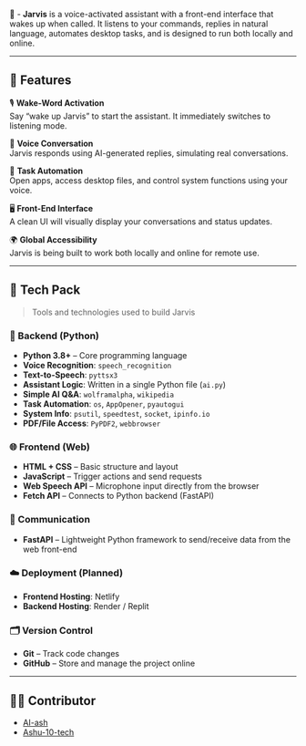 🤖 - **Jarvis** is a voice-activated assistant with a front-end interface that wakes up when called. It listens to your commands, replies in natural language, automates desktop tasks, and is designed to run both locally and online.

---

## 🚀 Features

🎙️ **Wake-Word Activation**  
Say “wake up Jarvis” to start the assistant. It immediately switches to listening mode.

💬 **Voice Conversation**  
Jarvis responds using AI-generated replies, simulating real conversations.

📁 **Task Automation**  
Open apps, access desktop files, and control system functions using your voice.

🖥️ **Front-End Interface**  
A clean UI will visually display your conversations and status updates.

🌍 **Global Accessibility**  
Jarvis is being built to work both locally and online for remote use.

---

## 🧰 Tech Pack 

> Tools and technologies used to build Jarvis

### 🧠 Backend (Python)

- **Python 3.8+** – Core programming language
- **Voice Recognition**: `speech_recognition` 
- **Text-to-Speech**: `pyttsx3`
- **Assistant Logic**: Written in a single Python file (`ai.py`)
- **Simple AI Q&A**: `wolframalpha`, `wikipedia`
- **Task Automation**: `os`, `AppOpener`, `pyautogui`
- **System Info**: `psutil`, `speedtest`, `socket`, `ipinfo.io`
- **PDF/File Access**: `PyPDF2`, `webbrowser`

### 🌐 Frontend (Web)

- **HTML + CSS** – Basic structure and layout
- **JavaScript** – Trigger actions and send requests
- **Web Speech API** – Microphone input directly from the browser
- **Fetch API** – Connects to Python backend (FastAPI)

### 🔁 Communication

- **FastAPI** – Lightweight Python framework to send/receive data from the web front-end

### ☁️ Deployment (Planned)

- **Frontend Hosting**: Netlify
- **Backend Hosting**: Render / Replit

### 🗂️ Version Control

- **Git** – Track code changes
- **GitHub** – Store and manage the project online

---

## 👨‍💻 Contributor

- [AI-ash](https://github.com/AI-ash)
- [Ashu-10-tech](https://github.com/Ashu-10-tech)
